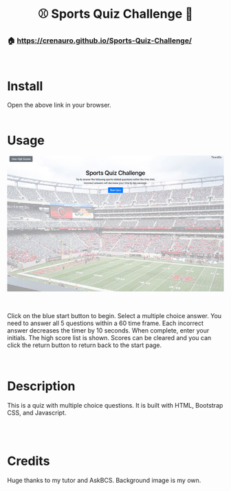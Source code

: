 <h1 align="center"> ⚾️ Sports Quiz Challenge 🏈</h1>

### 🏠 https://crenauro.github.io/Sports-Quiz-Challenge/

<br/>

# Install

Open the above link in your browser.
<br/>
<br/>

# Usage

![bkg.jpg](./assets/images/bkg.jpg)

<br/>

Click on the blue start button to begin. Select a multiple choice answer. You need to answer all 5 questions within a 60 time frame. Each incorrect answer
decreases the timer by 10 seconds. When complete, enter your initials. The high score list is shown. Scores can be cleared and you can click the return button to return back to the start page.

<br/>


# Description

This is a quiz with multiple choice questions.
It is built with HTML, Bootstrap CSS, and Javascript.

<br/>
<br/>

# Credits

Huge thanks to my tutor and AskBCS.
Background image is my own.
